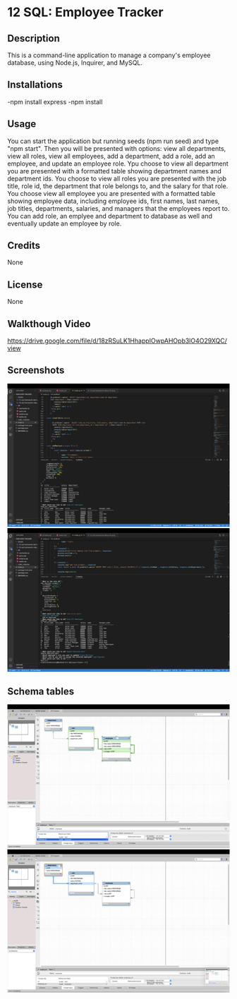 # 12 SQL: Employee Tracker

## Description

This is a command-line application to manage a company's employee database, using Node.js, Inquirer, and MySQL.

## Installations
-npm install express
-npm install


## Usage

You can start the application but running seeds (npm run seed) and type "npm start". Then you will be presented with options: view all departments, view all roles, view all employees, add a department, add a role, add an employee, and update an employee role. Ypu choose to view all department you are presented with a formatted table showing department names and department ids. You choose to view all roles you are presented with the job title, role id, the department that role belongs to, and the salary for that role. You choose view all employee you are presented with a formatted table showing employee data, including employee ids, first names, last names, job titles, departments, salaries, and managers that the employees report to. You can add role, an emplyee and department to database as well and eventually update an employee by role.


## Credits
None

## License
None




## Walkthough Video
https://drive.google.com/file/d/18zRSuLK1HhappIOwpAHOpb3lO4O29XQC/view

## Screenshots
![img](./Assets/Screen%20Shot%202023-01-11%20at%205.54.22%20PM.png)
![img](./Assets/Screen%20Shot%202023-01-11%20at%205.53.36%20PM.png)

## Schema tables
![img](./Assets/Screen%20Shot%202023-01-11%20at%202.57.26%20PM.png)
![img](./Assets/Screen%20Shot%202023-01-11%20at%202.57.32%20PM.png)

